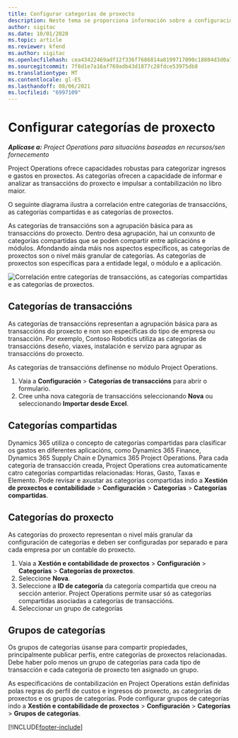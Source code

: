 ```yaml
---
title: Configurar categorías de proxecto
description: Neste tema se proporciona información sobre a configuración das categorías de proxectos.
author: sigitac
ms.date: 10/01/2020
ms.topic: article
ms.reviewer: kfend
ms.author: sigitac
ms.openlocfilehash: cea43422469adf12f336f7686814a8199717090c18804d3d0a7509452349566e
ms.sourcegitcommit: 7f8d1e7a16af769adb43d1877c28fdce53975db8
ms.translationtype: MT
ms.contentlocale: gl-ES
ms.lasthandoff: 08/06/2021
ms.locfileid: "6997109"
---
```

# <a name="configure-project-categories"></a>Configurar categorías de proxecto

_**Aplícase a:** Project Operations para situacións baseadas en recursos/sen fornecemento_

Project Operations ofrece capacidades robustas para categorizar ingresos e gastos en proxectos. As categorías ofrecen a capacidade de informar e analizar as transaccións do proxecto e impulsar a contabilización no libro maior.

O seguinte diagrama ilustra a correlación entre categorías de transaccións, as categorías compartidas e as categorías de proxectos. 

As categorías de transaccións son a agrupación básica para as transaccións do proxecto. Dentro desa agrupación, hai un conxunto de categorías compartidas que se poden compartir entre aplicacións e módulos. Afondando aínda máis nos aspectos específicos, as categorías de proxectos son o nivel máis granular de categorías. As categorías de proxectos son específicas para a entidade legal, o módulo e a aplicación.

![Correlación entre categorías de transaccións, as categorías compartidas e as categorías de proxectos.](media/project-categories.png)

## <a name="transaction-categories"></a>Categorías de transaccións

As categorías de transaccións representan a agrupación básica para as transaccións do proxecto e non son específicas do tipo de empresa ou transacción. Por exemplo, Contoso Robotics utiliza as categorías de transaccións deseño, viaxes, instalación e servizo para agrupar as transaccións do proxecto.

As categorías de transaccións defínense no módulo Project Operations. 
1. Vaia a **Configuración** \> **Categorías de transaccións** para abrir o formulario. 
2. Cree unha nova categoría de transaccións seleccionando **Nova** ou seleccionando **Importar desde Excel**.

## <a name="shared-categories"></a>Categorías compartidas

Dynamics 365 utiliza o concepto de categorías compartidas para clasificar os gastos en diferentes aplicacións, como Dynamics 365 Finance, Dynamics 365 Supply Chain e Dynamics 365 Project Operations. Para cada categoría de transacción creada, Project Operations crea automaticamente catro categorías compartidas relacionadas: Horas, Gasto, Taxas e Elemento. Pode revisar e axustar as categorías compartidas indo a **Xestión de proxectos e contabilidade** \> **Configuración** \> **Categorías** \> **Categorías compartidas**.

## <a name="project-categories"></a>Categorías do proxecto

As categorías do proxecto representan o nivel máis granular da configuración de categorías e deben ser configuradas por separado e para cada empresa por un contable do proxecto.

1. Vaia a **Xestión e contabilidade de proxectos** \> **Configuración** \> **Categorías** \> **Categorías de proxectos**.
2. Seleccione **Nova**.
3. Seleccione a **ID de categoría** da categoría compartida que creou na sección anterior. Project Operations permite usar só as categorías compartidas asociadas a categorías de transaccións.
4. Seleccionar un grupo de categorías

## <a name="category-groups"></a>Grupos de categorías

Os grupos de categorías úsanse para compartir propiedades, principalmente publicar perfís, entre categorías de proxectos relacionadas. Debe haber polo menos un grupo de categorías para cada tipo de transacción e cada categoría de proxecto ten asignado un grupo.

As especificacións de contabilización en Project Operations están definidas polas regras do perfil de custos e ingresos do proxecto, as categorías de proxectos e os grupos de categorías. Pode configurar grupos de categorías indo a **Xestión e contabilidade de proxectos** \> **Configuración** \> **Categorías** \> **Grupos de categorías**.


[!INCLUDE[footer-include](../includes/footer-banner.md)]